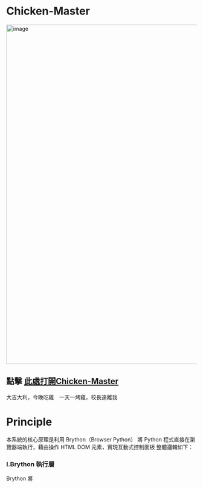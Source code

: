 # Chicken-Master

<img width="1233" height="898" alt="image" src="https://github.com/user-attachments/assets/b4014d9f-020f-4c54-9a7e-988a34c73cce" />

 ##  點擊 [此處打開Chicken-Master](https://41423125-1.github.io/Chicken-Master/)
 大吉大利，今晚吃雞　一天一烤雞，校長遠離我

 # Principle
 

本系統的核心原理是利用 Brython（Browser Python） 將 Python 程式直接在瀏覽器端執行，藉由操作 HTML DOM 元素，實現互動式控制面板
整體邏輯如下：

### I.Brython 執行層

Brython 將 <script type="text/python"> 內的 Python 程式碼轉譯成 JavaScript，於瀏覽器內執行

透過 from browser import document, timer, window 操作 DOM、定時器與本地儲存

### II.資料運算層

使用者輸入雞的重量與選擇的腌料配方後，程式以 Python 計算所需：

各種調味料比例（依雞重量乘以比例係數）

烘烤溫度（根據重量分級）

烘烤時間（以每500克為25分鐘估算）

### III.資料展示層

計算結果（腌料比例、烘烤步驟）會即時更新至 HTML 介面中

利用 document.createElement 動態生成每個腌料項目的顯示方格

狀態儲存與歷史紀錄

每次的烘烤參數結果會保存到 window.localStorage

歷史紀錄可於右側面板查看，支援返回主頁

# Functions


模組	功能說明
1. 重量輸入區	使用者輸入雞重量 (500–5000g)，作為計算依據
2. 配方選擇區	四種腌料風味：Classic、Spicy、Herbal、Sweet，點選切換
3. 計算按鈕	按下後即時計算出腌料比例、烘烤溫度與時間
4. 結果顯示區	顯示腌料詳細表格與烘烤步驟說明
5. 歷史紀錄功能	顯示過去計算的烤雞紀錄，含時間、重量、溫度與配方摘要
6. 控制面板按鈕	模擬控制功能（Start、Temperature、Timer、Recipe）
7. 功能圖示面板	四大模式：Monitor、Recipe、History、Settings，可切換視圖
8. 即時時鐘	每分鐘更新一次當前時間顯示

# Architecture

整體採用三層架構設計：

### 1️.前端視覺層（HTML + CSS）

HTML 結構明確劃分：

.left-section: 控制與輸入功能

.right-section: 結果與歷史紀錄

CSS 採用 深色玻璃質感設計，搭配柔和的漸層與陰影效果，模擬高科技控制面板介面

### 2️. 邏輯運算層（Brython Python）

主要 Python 函數：

### 函數名稱	功能
calculate_marinade(weight, recipe_type)	根據重量與配方，計算各材料比例


calculate_roasting_temperature(weight)	決定烤箱溫度


calculate_roasting_time(weight)	計算烘烤時間


create_marinade_details(data)	動態生成腌料顯示表格


save_to_history() / load_from_history()	與 localStorage 交互，保存與載入紀錄


display_history()	動態生成歷史紀錄項目


set_active_recipe() / set_active_icon()	管理使用者選擇狀態


3️. 資料持久層（localStorage）

以 JSON 形式儲存使用者操作紀錄：自動於頁面載入時恢復歷史資料。

# 特色與延伸應用

1.完全以 Brython 實現 Python 前端互動，無需後端伺服器

2.支援 本地歷史記錄保存

3.架構清晰，可延伸為：智慧烤箱模擬控制系統；食譜管理面板；教學型程式實驗專案（Brython DOM 操作範例）
